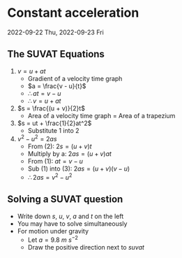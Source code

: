 # Constant acceleration
2022-09-22 Thu, 2022-09-23 Fri

## The SUVAT Equations

1. $v = u + at$
	- Gradient of a velocity time graph
	- $a = \frac{v - u}{t}$
	- $\therefore at = v - u$
	- $\therefore v = u + at$
2. $s = \frac{(u + v)}{2}t$
	- Area of a velocity time graph = Area of a trapezium
3. $s = ut + \frac{1}{2}at^2$
	- Substitute 1 into 2
4. $v^2 - u^2 = 2as$
	- $\text{From (2): } 2s = (u + v)t$
	- $\text{Multiply by a: } 2as = (u + v)at$
	- $\text{From (1): } at = v - u$
	- $\text{Sub (1) into (3): }2as = (u + v)(v - u)$
	- $\therefore 2as = v^2 - u^2$

## Solving a SUVAT question
- Write down $s$, $u$, $v$, $a$ and $t$ on the left
- You may have to solve simultaneously
- For motion under gravity
	- Let $a = 9.8\ m\ s^{-2}$ 
	- Draw the positive direction next to $suvat$